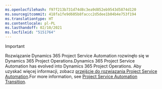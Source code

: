 ```yaml
---
ms.openlocfilehash: f97f213b731d74d8c3ea9d852eb9543d5874d120
ms.sourcegitcommit: 418fa1fe9d605b8faccc2d5dee1b04b4e753f194
ms.translationtype: HT
ms.contentlocale: pl-PL
ms.lasthandoff: 02/10/2021
ms.locfileid: "5151764"
---
```

> [!IMPORTANT]
> <span data-ttu-id="7c796-101">Rozwiązanie Dynamics 365 Project Service Automation rozwinęło się w Dynamics 365 Project Operations.</span><span class="sxs-lookup"><span data-stu-id="7c796-101">Dynamics 365 Project Service Automation has evolved into Dynamics 365 Project Operations.</span></span> <span data-ttu-id="7c796-102">Aby uzyskać więcej informacji, zobacz [przejście do rozwiązania Project Service Automation](https://dynamics.microsoft.com/en-us/project-service-automation/overview/).</span><span class="sxs-lookup"><span data-stu-id="7c796-102">For more information, see [Project Service Automation Transition](https://dynamics.microsoft.com/en-us/project-service-automation/overview/).</span></span>
